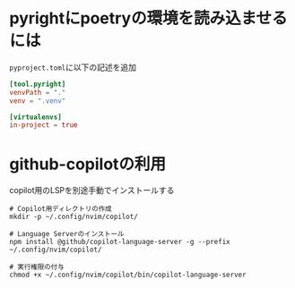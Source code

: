 # pyrightにpoetryの環境を読み込ませるには
`pyproject.toml`に以下の記述を追加
```toml
[tool.pyright]
venvPath = "."
venv = ".venv"

[virtualenvs]
in-project = true
```

# github-copilotの利用
copilot用のLSPを別途手動でインストールする
```
# Copilot用ディレクトリの作成
mkdir -p ~/.config/nvim/copilot/

# Language Serverのインストール
npm install @github/copilot-language-server -g --prefix ~/.config/nvim/copilot/

# 実行権限の付与
chmod +x ~/.config/nvim/copilot/bin/copilot-language-server
```
